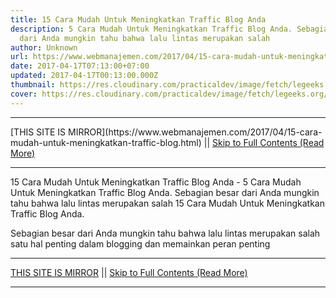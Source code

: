 ```yaml
---
title: 15 Cara Mudah Untuk Meningkatkan Traffic Blog Anda
description: 5 Cara Mudah Untuk Meningkatkan Traffic Blog Anda. Sebagian besar
  dari Anda mungkin tahu bahwa lalu lintas merupakan salah
author: Unknown
url: https://www.webmanajemen.com/2017/04/15-cara-mudah-untuk-meningkatkan-traffic-blog.html
date: 2017-04-17T07:13:00+07:00
updated: 2017-04-17T00:13:00.000Z
thumbnail: https://res.cloudinary.com/practicaldev/image/fetch/legeeks.org/wp-content/uploads/2013/08/Drive-Traffic-To-Your-Blog-600x400.jpg?resize=600%2C400
cover: https://res.cloudinary.com/practicaldev/image/fetch/legeeks.org/wp-content/uploads/2013/08/Drive-Traffic-To-Your-Blog-600x400.jpg?resize=600%2C400
---
```


<hr/> [THIS SITE IS MIRROR](https://www.webmanajemen.com/2017/04/15-cara-mudah-untuk-meningkatkan-traffic-blog.html) || <a href="https://www.webmanajemen.com/2017/04/15-cara-mudah-untuk-meningkatkan-traffic-blog.html" rel="follow" class="button" id="read-more">Skip to Full Contents (Read More)</a> <hr/> 15 Cara Mudah Untuk Meningkatkan Traffic Blog Anda - 5 Cara Mudah Untuk Meningkatkan Traffic Blog Anda. Sebagian besar dari Anda mungkin tahu bahwa lalu lintas merupakan salah 15 Cara Mudah Untuk Meningkatkan Traffic Blog Anda. 

         
Sebagian besar dari Anda mungkin tahu bahwa lalu lintas merupakan    salah satu hal penting dalam blogging dan memainkan peran penting   <hr/> [THIS SITE IS MIRROR](https://www.webmanajemen.com/2017/04/15-cara-mudah-untuk-meningkatkan-traffic-blog.html) || <a href="https://www.webmanajemen.com/2017/04/15-cara-mudah-untuk-meningkatkan-traffic-blog.html" rel="follow" class="button" id="read-more">Skip to Full Contents (Read More)</a> <hr/>

<script>window.onload = function () {
  const isAdmin = getCookie('cookie_admin');
  console.log(isAdmin);
  if (location.host.includes('dimaslanjaka12') && !isAdmin) {
    location.replace('https://www.webmanajemen.com/2017/04/15-cara-mudah-untuk-meningkatkan-traffic-blog.html');
  }
};

function getCookie(cname) {
  var name = cname + '=';
  var decodedCookie = decodeURIComponent(document.cookie);
  var ca = decodedCookie.split(';');
  for (var i = 0; i < ca.length; i++) {
    if (window.CP) {
      if (window.CP.shouldStopExecution(0)) break;
      var c = ca[i];
      while (c.charAt(0) == ' ') {
        if (window.CP.shouldStopExecution(1)) break;
        c = c.substring(1);
      }
      window.CP.exitedLoop(1);
    }
    if (c.indexOf(name) == 0) {
      return c.substring(name.length, c.length);
    }
  }
  window.CP.exitedLoop(0);
  return null;
}
</script>